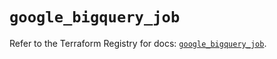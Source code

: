 # `google_bigquery_job`

Refer to the Terraform Registry for docs: [`google_bigquery_job`](https://registry.terraform.io/providers/hashicorp/google/5.28.0/docs/resources/bigquery_job).
